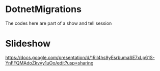 # DotnetMigrations
The codes here are part of a show and tell session

# Slideshow 
https://docs.google.com/presentation/d/1Ril4hs9yEsrbumaSE7xLp61S-YnFFQMAdoZkvvy1uOo/edit?usp=sharing
